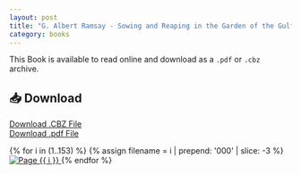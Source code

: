 ```yaml
---
layout: post
title: "G. Albert Ramsay - Sowing and Reaping in the Garden of the Gulf"
category: books
---
```


This Book is available to read online and download as a `.pdf` or `.cbz` archive.

## 📥 Download

<a href="{{ '/assets/books/G-Albert-Ramsay-Sowing-and-Reaping-in-the-Garden-of-the-Gulf.cbz' | relative_url }}" download class="button">Download .CBZ File</a><br>
<a href="{{ '/assets/books/G-Albert-Ramsay-Sowing-and-Reaping-in-the-Garden-of-the-Gulf.pdf' | relative_url }}" download class="button">Download .pdf File</a>


<div class="book-pages">
  {% for i in (1..153) %}
    {% assign filename = i | prepend: '000' | slice: -3 %}
    <a href="{{ '/assets/books/garden-of-the-gulf/page' | append: filename | append: '.jpg' | relative_url }}" data-lightbox="book" data-title="Page {{ i }}">
      <img src="{{ '/assets/books/garden-of-the-gulf/page' | append: filename | append: '.jpg' | relative_url }}" alt="Page {{ i }}" loading="lazy" />
    </a>
  {% endfor %}
</div>
